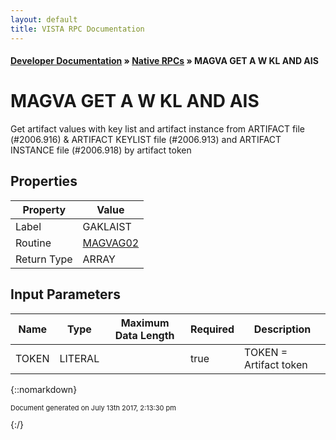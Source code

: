 ```yaml
---
layout: default
title: VISTA RPC Documentation
---
```


#### [Developer Documentation](../index) &#187; [Native RPCs](TableOfContents) &#187; MAGVA GET A W KL AND AIS<br/>
# MAGVA GET A W KL AND AIS

 Get artifact values with key list and artifact instance from ARTIFACT file (#2006.916) & ARTIFACT KEYLIST file (#2006.913) and ARTIFACT INSTANCE file (#2006.918) by artifact token

## Properties

Property | Value
--- | ---
Label | GAKLAIST
Routine | [MAGVAG02](http://code.osehra.org/dox/Routine_MAGVAG02_source.html)
Return Type | ARRAY


## Input Parameters

Name | Type | Maximum Data Length | Required | Description
--- | --- | --- | --- | ---
TOKEN | LITERAL |  | true | TOKEN &#x3D; Artifact token



{::nomarkdown} <br/><p style="font-size: 11px">Document generated on July 13th 2017, 2:13:30 pm</p>{:/}